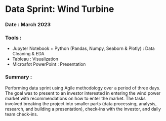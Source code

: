 # Data Sprint: Wind Turbine

### Date : March 2023

### Tools :
  - Jupyter Notebook + Python (Pandas, Numpy, Seaborn & Plotly) : Data Cleaning & EDA
  - Tableau : Visualization
  - Microsfot PowerPoint : Presentation

### Summary : 
Performing data sprint using Agile methodology over a period of three days. The goal was to present to an investor interested in entering the wind power market with recommendations on how to enter the market. The tasks involved breaking the project into smaller parts (data processing, analysis, research, and building a presentation), check-ins with the investor, and daily team check-ins.
